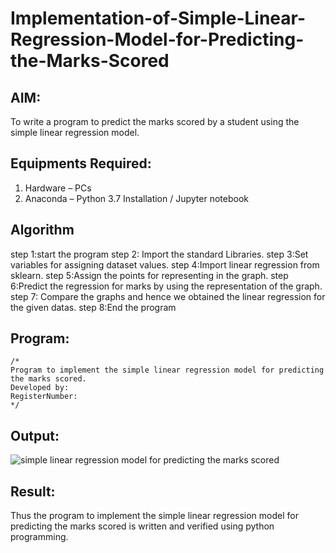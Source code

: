 # Implementation-of-Simple-Linear-Regression-Model-for-Predicting-the-Marks-Scored

## AIM:
To write a program to predict the marks scored by a student using the simple linear regression model.

## Equipments Required:
1. Hardware – PCs
2. Anaconda – Python 3.7 Installation / Jupyter notebook

## Algorithm
step 1:start the program
step 2: Import the standard Libraries.
step 3:Set variables for assigning dataset values.
step 4:Import linear regression from sklearn.
step 5:Assign the points for representing in the graph.
step 6:Predict the regression for marks by using the representation of the graph.
step 7: Compare the graphs and hence we obtained the linear regression for the given datas.
step 8:End the program

## Program:
```
/*
Program to implement the simple linear regression model for predicting the marks scored.
Developed by: 
RegisterNumber:  
*/
```

## Output:
![simple linear regression model for predicting the marks scored](sam.png)


## Result:
Thus the program to implement the simple linear regression model for predicting the marks scored is written and verified using python programming.
